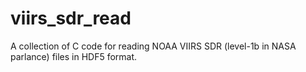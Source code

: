 # viirs_sdr_read

A collection of C code for reading NOAA VIIRS SDR (level-1b in NASA parlance) files in HDF5 format.